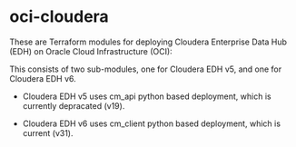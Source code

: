 # oci-cloudera
These are Terraform modules for deploying Cloudera Enterprise Data Hub (EDH) on Oracle Cloud Infrastructure (OCI):

This consists of two sub-modules, one for Cloudera EDH v5, and one for Cloudera EDH v6.

* Cloudera EDH v5 uses cm_api python based deployment, which is currently depracated (v19).   

* Cloudera EDH v6 uses cm_client python based deployment, which is current (v31).


